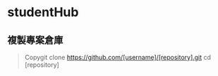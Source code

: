 # studentHub

## 複製專案倉庫

> Copygit clone https://github.com/[username]/[repository].git
> cd [repository]